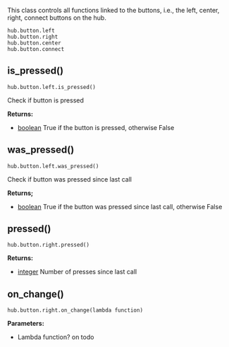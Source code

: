 
This class controls all functions linked to the buttons, i.e., the left, center, right, connect buttons on the hub.

```
hub.button.left 
hub.button.right
hub.button.center
hub.button.connect
```

## is_pressed()

```
hub.button.left.is_pressed()
```

Check if button is pressed 

__Returns:__

*  [boolean](data_types.md#bool) True if the button is pressed, otherwise False 


## was_pressed()

```
hub.button.left.was_pressed()
```

Check if button was pressed since last call

__Returns;__

*  [boolean](data_types.md#bool) True if the button was pressed since last call, otherwise False 

## pressed()

```
hub.button.right.pressed()
```

__Returns:__

* [integer](data_types.md#int) Number of presses since last call

## on_change()

```
hub.button.right.on_change(lambda function)
```

__Parameters:__

*  Lambda function? on todo




